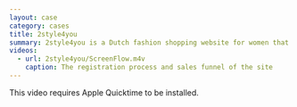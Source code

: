 ```yaml
---
layout: case
category: cases
title: 2style4you
summary: 2style4you is a Dutch fashion shopping website for women that uses an automated styling advice.
videos: 
  - url: 2style4you/ScreenFlow.m4v
    caption: The registration process and sales funnel of the site
---
```


This video requires Apple Quicktime to be installed.